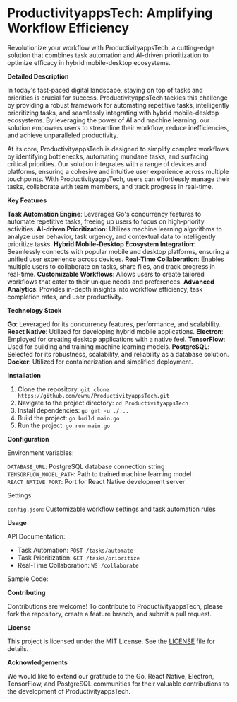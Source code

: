 **ProductivityappsTech: Amplifying Workflow Efficiency**
=====================================================

Revolutionize your workflow with ProductivityappsTech, a cutting-edge solution that combines task automation and AI-driven prioritization to optimize efficacy in hybrid mobile-desktop ecosystems.

**Detailed Description**

In today's fast-paced digital landscape, staying on top of tasks and priorities is crucial for success. ProductivityappsTech tackles this challenge by providing a robust framework for automating repetitive tasks, intelligently prioritizing tasks, and seamlessly integrating with hybrid mobile-desktop ecosystems. By leveraging the power of AI and machine learning, our solution empowers users to streamline their workflow, reduce inefficiencies, and achieve unparalleled productivity.

At its core, ProductivityappsTech is designed to simplify complex workflows by identifying bottlenecks, automating mundane tasks, and surfacing critical priorities. Our solution integrates with a range of devices and platforms, ensuring a cohesive and intuitive user experience across multiple touchpoints. With ProductivityappsTech, users can effortlessly manage their tasks, collaborate with team members, and track progress in real-time.

**Key Features**

 **Task Automation Engine**: Leverages Go's concurrency features to automate repetitive tasks, freeing up users to focus on high-priority activities.
 **AI-driven Prioritization**: Utilizes machine learning algorithms to analyze user behavior, task urgency, and contextual data to intelligently prioritize tasks.
 **Hybrid Mobile-Desktop Ecosystem Integration**: Seamlessly connects with popular mobile and desktop platforms, ensuring a unified user experience across devices.
 **Real-Time Collaboration**: Enables multiple users to collaborate on tasks, share files, and track progress in real-time.
 **Customizable Workflows**: Allows users to create tailored workflows that cater to their unique needs and preferences.
 **Advanced Analytics**: Provides in-depth insights into workflow efficiency, task completion rates, and user productivity.

**Technology Stack**

 **Go**: Leveraged for its concurrency features, performance, and scalability.
 **React Native**: Utilized for developing hybrid mobile applications.
 **Electron**: Employed for creating desktop applications with a native feel.
 **TensorFlow**: Used for building and training machine learning models.
 **PostgreSQL**: Selected for its robustness, scalability, and reliability as a database solution.
 **Docker**: Utilized for containerization and simplified deployment.

**Installation**

1. Clone the repository: `git clone https://github.com/ewhu/ProductivityappsTech.git`
2. Navigate to the project directory: `cd ProductivityappsTech`
3. Install dependencies: `go get -u ./...`
4. Build the project: `go build main.go`
5. Run the project: `go run main.go`

**Configuration**

Environment variables:

 `DATABASE_URL`: PostgreSQL database connection string
 `TENSORFLOW_MODEL_PATH`: Path to trained machine learning model
 `REACT_NATIVE_PORT`: Port for React Native development server

Settings:

 `config.json`: Customizable workflow settings and task automation rules

**Usage**

API Documentation:

* Task Automation: `POST /tasks/automate`
* Task Prioritization: `GET /tasks/prioritize`
* Real-Time Collaboration: `WS /collaborate`

Sample Code:

**Contributing**

Contributions are welcome! To contribute to ProductivityappsTech, please fork the repository, create a feature branch, and submit a pull request.

**License**

This project is licensed under the MIT License. See the [LICENSE](https://github.com/ewhu/ProductivityappsTech/blob/main/LICENSE) file for details.

**Acknowledgements**

We would like to extend our gratitude to the Go, React Native, Electron, TensorFlow, and PostgreSQL communities for their valuable contributions to the development of ProductivityappsTech.